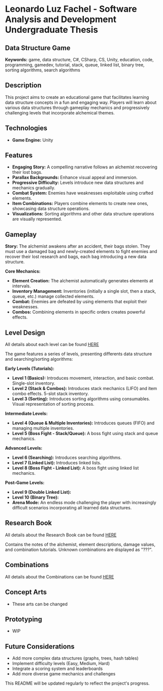 # Leonardo Luz Fachel - Software Analysis and Development Undergraduate Thesis

## Data Structure Game

**Keywords:** game, data structure, C#, CSharp, CS, Unity, education, code, programming, gamedev, tutorial, stack, queue, linked list, binary tree, sorting algorithms, search algorithms

## Description

This project aims to create an educational game that facilitates learning data structure concepts in a fun and engaging way.  Players will learn about various data structures through gameplay mechanics and progressively challenging levels that incorporate alchemical themes.

## Technologies

* **Game Engine:** Unity

## Features

* **Engaging Story:** A compelling narrative follows an alchemist recovering their lost bags.
* **Parallax Backgrounds:** Enhance visual appeal and immersion.
* **Progressive Difficulty:** Levels introduce new data structures and mechanics gradually.
* **Combat System:**  Enemies have weaknesses exploitable using crafted elements.
* **Item Combinations:** Players combine elements to create new ones, showcasing data structure operations.
* **Visualizations:** Sorting algorithms and other data structure operations are visually represented.

## Gameplay

**Story:** The alchemist awakens after an accident, their bags stolen.  They must use a damaged bag and newly-created elements to fight enemies and recover their lost research and bags, each bag introducing a new data structure.

**Core Mechanics:**

* **Element Creation:** The alchemist automatically generates elements at intervals.
* **Inventory Management:**  Inventories (initially a single slot, then a stack, queue, etc.) manage collected elements.
* **Combat:** Enemies are defeated by using elements that exploit their weaknesses.
* **Combos:** Combining elements in specific orders creates powerful effects.

## Level Design

All details about each level can be found [HERE](./docs/_notes/LEVELS.md)

The game features a series of levels, presenting differents data structure and searching/sorting algorithms:

**Early Levels (Tutorials):**

* **Level 1 (Basics):** Introduces movement, interaction, and basic combat. Single-slot inventory.
* **Level 2 (Stack & Combos):** Introduces stack mechanics (LIFO) and item combo effects. 5-slot stack inventory.
* **Level 3 (Sorting):** Introduces sorting algorithms using consumables.  Visual representation of sorting process.

**Intermediate Levels:**

* **Level 4 (Queue & Multiple Inventories):** Introduces queues (FIFO) and managing multiple inventories.
* **Level 5 (Boss Fight - Stack/Queue):** A boss fight using stack and queue mechanics.

**Advanced Levels:**

* **Level 6 (Searching):** Introduces searching algorithms.
* **Level 7 (Linked List):** Introduces linked lists.
* **Level 8 (Boss Fight - Linked List):** A boss fight using linked list mechanics.

**Post-Game Levels:**

* **Level 9 (Double Linked List):**
* **Level 10 (Binary Tree):**
* **Arena Mode:** An endless mode challenging the player with increasingly difficult scenarios incorporating all learned data structures.

## Research Book

All details about the Research Book can be found [HERE](./docs/_notes/RESEARCH.md)

Contains the notes of the alchemist, element descriptions, damage values, and combination tutorials.  Unknown combinations are displayed as "???".

## Combinations

All details about the Combinations can be found [HERE](./docs/_notes/COMBINATIONS.md)

## Concept Arts

* These arts can be changed

## Prototyping

* WIP

## Future Considerations

* Add more complex data structures (graphs, trees, hash tables)
* Implement difficulty levels (Easy, Medium, Hard)
* Integrate a scoring system and leaderboards
* Add more diverse game mechanics and challenges

This README will be updated regularly to reflect the project's progress.
